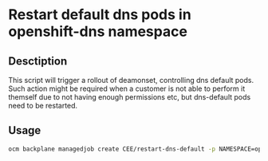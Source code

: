 # Restart default dns pods in openshift-dns namespace

## Desctiption
 
This script will trigger a rollout of deamonset, controlling dns default pods. Such action might be required when a customer is not able to perform it themself due to not having enough permissions etc, but dns-default pods need to be restarted.  

## Usage

```bash
ocm backplane managedjob create CEE/restart-dns-default -p NAMESPACE=openshift-dns
```



